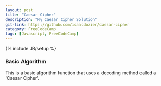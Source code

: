 ```yaml
---
layout: post
title: "Caesar Cipher"
description: "My Caesar Cipher Solution"
git-link: https://github.com/isaacdozier/caesar-cipher
category: FreeCodeCamp
tags: [Javascript, FreeCodeCamp]
---
```

{% include JB/setup %}

### Basic Algorithm

This is a basic algorithm function that uses a decoding method called a 'Caesar Cipher'.
